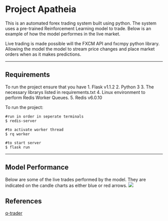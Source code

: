 # Project Apatheia

This is an automated forex trading system built using python. The system uses a pre-trained Reinforcement Learning model to trade. Below is an example of how the model performes in the live market.

Live trading is made possible will the FXCM API and fxcmpy python library. Allowing the model the model to stream price changes and place market orders when as it makes predictions.
********

## Requirements
To run the project ensure that you have
    1. Flask v1.1.2
    2. Python 3
    3. The necessary librarys listed in requirements.txt
    4. Linux environment to perform Redis Worker Queues.
    5. Redis v6.0.10

To run the project:
````````
#run in order in seperate terminals
$ redis-server
`````````
`````````
#to activate worker thread
$ rq worker

#to start server
$ flask run
```````````
******

## Model Performance
Below are some of the live trades performed by the model. They are indicated on the candle charts as either blue or red arrows.
![](static/images/fxcm_1612791412030.png)

## References
[q-trader](https://github.com/edwardhdlu/q-trader) 
